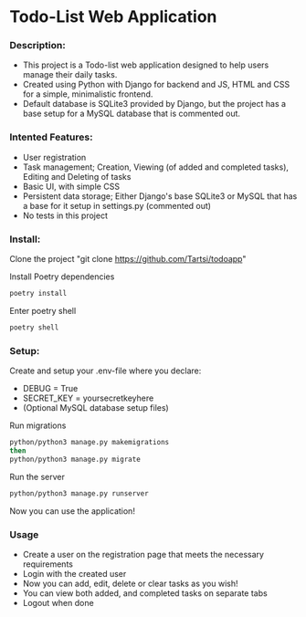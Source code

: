 # Todo-List Web Application

### Description:

- This project is a Todo-list web application designed to help users manage their daily tasks.
- Created using Python with Django for backend and JS, HTML and CSS for a simple, minimalistic frontend.
- Default database is SQLite3 provided by Django, but the project has a base setup for a MySQL database that is commented out.

### Intented Features:

- User registration
- Task management; Creation, Viewing (of added and completed tasks), Editing and Deleting of tasks
- Basic UI, with simple CSS
- Persistent data storage; Either Django's base SQLite3 or MySQL that has a base for it setup in settings.py (commented out)
- No tests in this project

### Install:

Clone the project "git clone https://github.com/Tartsi/todoapp"

Install Poetry dependencies

```bash
poetry install
```

Enter poetry shell

```bash
poetry shell
```
### Setup:

Create and setup your .env-file where you declare:

- DEBUG = True
- SECRET_KEY = yoursecretkeyhere
- (Optional MySQL database setup files)

Run migrations

```bash
python/python3 manage.py makemigrations
then
python/python3 manage.py migrate
```

Run the server

```bash
python/python3 manage.py runserver
```

Now you can use the application!

### Usage

- Create a user on the registration page that meets the necessary requirements
- Login with the created user
- Now you can add, edit, delete or clear tasks as you wish!
- You can view both added, and completed tasks on separate tabs
- Logout when done
